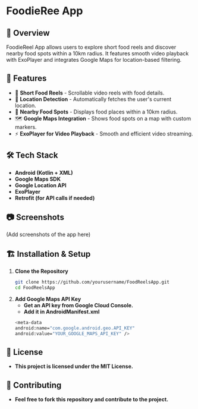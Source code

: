 # FoodieRee App

## 📌 Overview

FoodieReel App allows users to explore short food reels and discover nearby food spots within a 10km radius. It features smooth video playback with ExoPlayer and integrates Google Maps for location-based filtering.

## 🚀 Features

- 🎥 **Short Food Reels** - Scrollable video reels with food details.
- 📍 **Location Detection** - Automatically fetches the user's current location.
- 🍔 **Nearby Food Spots** - Displays food places within a 10km radius.
- 🗺️ **Google Maps Integration** - Shows food spots on a map with custom markers.
- ⚡ **ExoPlayer for Video Playback** - Smooth and efficient video streaming.

## 🛠️ Tech Stack

- **Android (Kotlin + XML)**
- **Google Maps SDK**
- **Google Location API**
- **ExoPlayer**
- **Retrofit (for API calls if needed)**

## 📷 Screenshots

(Add screenshots of the app here)

## 🏗️ Installation & Setup

1. **Clone the Repository**
   ```bash
   git clone https://github.com/yourusername/FoodReelsApp.git
   cd FoodReelsApp
2. **Add Google Maps API Key**
   - **Get an API key from Google Cloud Console.**
   - **Add it in AndroidManifest.xml**
    ```bash
   <meta-data
    android:name="com.google.android.geo.API_KEY"
    android:value="YOUR_GOOGLE_MAPS_API_KEY" />

## 📝 License
- **This project is licensed under the MIT License.**

## 🤝 Contributing
- **Feel free to fork this repository and contribute to the project.**



   

